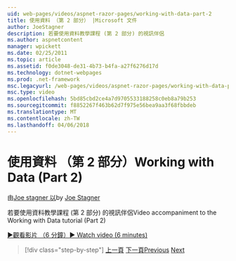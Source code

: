 ```yaml
---
uid: web-pages/videos/aspnet-razor-pages/working-with-data-part-2
title: 使用資料 （第 2 部分） |Microsoft 文件
author: JoeStagner
description: 若要使用資料教學課程 (第 2 部分) 的視訊伴侶
ms.author: aspnetcontent
manager: wpickett
ms.date: 02/25/2011
ms.topic: article
ms.assetid: f0de3048-de31-4b73-b4fa-a27f6276d17d
ms.technology: dotnet-webpages
ms.prod: .net-framework
msc.legacyurl: /web-pages/videos/aspnet-razor-pages/working-with-data-part-2
msc.type: video
ms.openlocfilehash: 5bd85cbd2ce4a7d9705533188258c0eb8a79b253
ms.sourcegitcommit: f8852267f463b62d7f975e56bea9aa3f68fbbdeb
ms.translationtype: MT
ms.contentlocale: zh-TW
ms.lasthandoff: 04/06/2018
---
```

<a name="working-with-data-part-2"></a><span data-ttu-id="09582-103">使用資料 （第 2 部分）</span><span class="sxs-lookup"><span data-stu-id="09582-103">Working with Data (Part 2)</span></span>
====================
<span data-ttu-id="09582-104">由[Joe stagner 以](https://github.com/JoeStagner)</span><span class="sxs-lookup"><span data-stu-id="09582-104">by [Joe Stagner](https://github.com/JoeStagner)</span></span>

<span data-ttu-id="09582-105">若要使用資料教學課程 (第 2 部分) 的視訊伴侶</span><span class="sxs-lookup"><span data-stu-id="09582-105">Video accompaniment to the Working with Data tutorial (Part 2)</span></span>

[<span data-ttu-id="09582-106">&#9654;觀看影片 （6 分鐘）</span><span class="sxs-lookup"><span data-stu-id="09582-106">&#9654; Watch video (6 minutes)</span></span>](https://channel9.msdn.com/Blogs/ASP-NET-Site-Videos/working-with-data-part-2)

> [!div class="step-by-step"]
> <span data-ttu-id="09582-107">[上一頁](working-with-data-part-1.md)
> [下一頁](displaying-data-in-a-grid.md)</span><span class="sxs-lookup"><span data-stu-id="09582-107">[Previous](working-with-data-part-1.md)
[Next](displaying-data-in-a-grid.md)</span></span>
